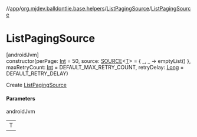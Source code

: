 //[app](../../../index.md)/[org.mjdev.balldontlie.base.helpers](../index.md)/[ListPagingSource](index.md)/[ListPagingSource](-list-paging-source.md)

# ListPagingSource

[androidJvm]\
constructor(perPage: [Int](https://kotlinlang.org/api/latest/jvm/stdlib/kotlin/-int/index.html) = 50, source: [SOURCE](../index.md#1428666533%2FClasslikes%2F-912451524)&lt;[T](index.md)&gt; = { _, _ -&gt; emptyList() }, maxRetryCount: [Int](https://kotlinlang.org/api/latest/jvm/stdlib/kotlin/-int/index.html) = DEFAULT_MAX_RETRY_COUNT, retryDelay: [Long](https://kotlinlang.org/api/latest/jvm/stdlib/kotlin/-long/index.html) = DEFAULT_RETRY_DELAY)

Create [ListPagingSource](index.md)

#### Parameters

androidJvm

| |
|---|
| T |
